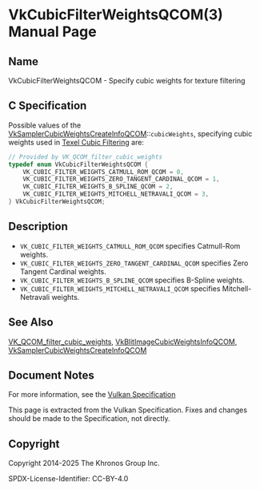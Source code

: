 # VkCubicFilterWeightsQCOM(3) Manual Page

## Name

VkCubicFilterWeightsQCOM - Specify cubic weights for texture filtering



## [](#_c_specification)C Specification

Possible values of the [VkSamplerCubicWeightsCreateInfoQCOM](https://registry.khronos.org/vulkan/specs/latest/man/html/VkSamplerCubicWeightsCreateInfoQCOM.html)::`cubicWeights`, specifying cubic weights used in [Texel Cubic Filtering](https://registry.khronos.org/vulkan/specs/latest/html/vkspec.html#textures-texel-cubic-filtering) are:

```c++
// Provided by VK_QCOM_filter_cubic_weights
typedef enum VkCubicFilterWeightsQCOM {
    VK_CUBIC_FILTER_WEIGHTS_CATMULL_ROM_QCOM = 0,
    VK_CUBIC_FILTER_WEIGHTS_ZERO_TANGENT_CARDINAL_QCOM = 1,
    VK_CUBIC_FILTER_WEIGHTS_B_SPLINE_QCOM = 2,
    VK_CUBIC_FILTER_WEIGHTS_MITCHELL_NETRAVALI_QCOM = 3,
} VkCubicFilterWeightsQCOM;
```

## [](#_description)Description

- `VK_CUBIC_FILTER_WEIGHTS_CATMULL_ROM_QCOM` specifies Catmull-Rom weights.
- `VK_CUBIC_FILTER_WEIGHTS_ZERO_TANGENT_CARDINAL_QCOM` specifies Zero Tangent Cardinal weights.
- `VK_CUBIC_FILTER_WEIGHTS_B_SPLINE_QCOM` specifies B-Spline weights.
- `VK_CUBIC_FILTER_WEIGHTS_MITCHELL_NETRAVALI_QCOM` specifies Mitchell-Netravali weights.

## [](#_see_also)See Also

[VK\_QCOM\_filter\_cubic\_weights](https://registry.khronos.org/vulkan/specs/latest/man/html/VK_QCOM_filter_cubic_weights.html), [VkBlitImageCubicWeightsInfoQCOM](https://registry.khronos.org/vulkan/specs/latest/man/html/VkBlitImageCubicWeightsInfoQCOM.html), [VkSamplerCubicWeightsCreateInfoQCOM](https://registry.khronos.org/vulkan/specs/latest/man/html/VkSamplerCubicWeightsCreateInfoQCOM.html)

## [](#_document_notes)Document Notes

For more information, see the [Vulkan Specification](https://registry.khronos.org/vulkan/specs/latest/html/vkspec.html#VkCubicFilterWeightsQCOM)

This page is extracted from the Vulkan Specification. Fixes and changes should be made to the Specification, not directly.

## [](#_copyright)Copyright

Copyright 2014-2025 The Khronos Group Inc.

SPDX-License-Identifier: CC-BY-4.0